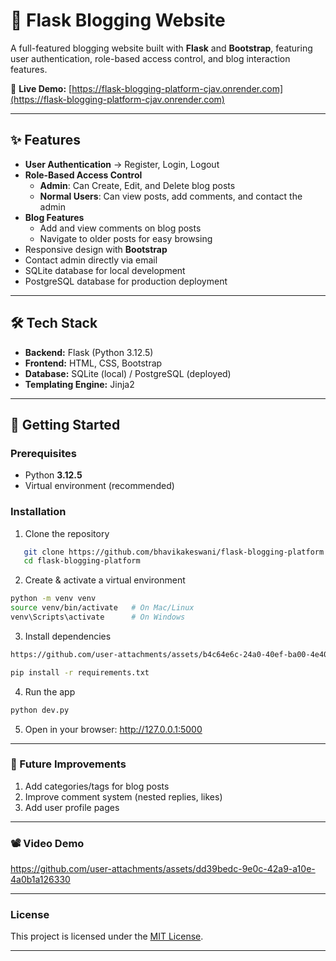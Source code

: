 # 📝 Flask Blogging Website

A full-featured blogging website built with **Flask** and **Bootstrap**, featuring user authentication, role-based access control, and blog interaction features.  

🔗 **Live Demo:** [https://flask-blogging-platform-cjav.onrender.com](https://flask-blogging-platform-cjav.onrender.com)

---

## ✨ Features
- **User Authentication** → Register, Login, Logout  
- **Role-Based Access Control**  
  - **Admin**: Can Create, Edit, and Delete blog posts  
  - **Normal Users**: Can view posts, add comments, and contact the admin  
- **Blog Features**  
  - Add and view comments on blog posts  
  - Navigate to older posts for easy browsing  
- Responsive design with **Bootstrap**  
- Contact admin directly via email  
- SQLite database for local development  
- PostgreSQL database for production deployment  

---

## 🛠 Tech Stack
- **Backend:** Flask (Python 3.12.5)  
- **Frontend:** HTML, CSS, Bootstrap  
- **Database:** SQLite (local) / PostgreSQL (deployed)  
- **Templating Engine:** Jinja2  

---

## 🚀 Getting Started

### Prerequisites
- Python **3.12.5**  
- Virtual environment (recommended)  

### Installation
1. Clone the repository
```bash
   git clone https://github.com/bhavikakeswani/flask-blogging-platform.git
   cd flask-blogging-platform
  ```
2. Create & activate a virtual environment
  ```bash
  python -m venv venv
  source venv/bin/activate   # On Mac/Linux
  venv\Scripts\activate      # On Windows
```
3. Install dependencies
  ```bash
https://github.com/user-attachments/assets/b4c64e6c-24a0-40ef-ba00-4e40193c7fdf

  pip install -r requirements.txt
```
4. Run the app
  ```bash
  python dev.py
```
5. Open in your browser:
http://127.0.0.1:5000

---

### 📌 Future Improvements
1. Add categories/tags for blog posts
2. Improve comment system (nested replies, likes)
3. Add user profile pages

---

### 📽 Video Demo

https://github.com/user-attachments/assets/dd39bedc-9e0c-42a9-a10e-4a0b1a126330

---

### License
This project is licensed under the [MIT License](LICENSE).

---
